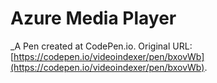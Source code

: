 # Azure Media Player
 _A Pen created at CodePen.io. Original URL: [https://codepen.io/videoindexer/pen/bxovWb](https://codepen.io/videoindexer/pen/bxovWb).

 